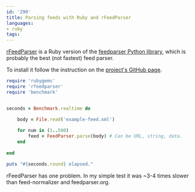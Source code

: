 ```yaml
---
id: '290'
title: Parsing feeds with Ruby and rFeedParser
languages:
- ruby
tags:
---
```

[rFeedParser](http://github.com/jmhodges/rfeedparser/tree/master) is a Ruby version of the [feedparser Python library](http://feedparser.org), which is probably the best (not fastest) feed parser.

To install it follow the instruction on the [project's GitHub page](http://github.com/jmhodges/rfeedparser/tree/master).


```ruby
require 'rubygems'
require 'rfeedparser'
require 'benchmark'


seconds = Benchmark.realtime do

	body = File.read('example-feed.xml')
	
	for num in (1..500)
		feed = FeedParser.parse(body) # Can be URL, string, data.
	end
	
end

puts "#{seconds.round} elapsed."
```
    

rFeedParser has one problem. In my simple test it was ~3-4 times slower than feed-normalizer and feedparser.org.

